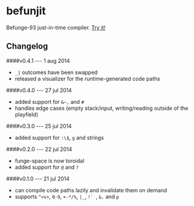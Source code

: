 befunjit
========

Befunge-93 just-in-time compiler. [Try it!](http://madflame991.github.io/befunjit/src/visualizer/visualizer.html)

Changelog
---------

####v0.4.1 --- 1 aug 2014
 + `_|` outcomes have been swapped
 + released a visualizer for the runtime-generated code paths 

####v0.4.0 --- 27 jul 2014
 + added support for `&~,` and `#`
 + handles edge cases (empty stack/input, writing/reading outside of the playfield)

####v0.3.0 --- 25 jul 2014
 + added support for `:\$`, `g` and strings

####v0.2.0 --- 22 jul 2014
 + funge-space is now toroidal
 + added support for `@` and `?`

####v0.1.0 --- 21 jul 2014
 + can compile code paths lazily and invalidate them on demand
 + supports `^<v>`, `0-9`, `+-*/%`, `|_`, ``!` ``, `&.` and `p`